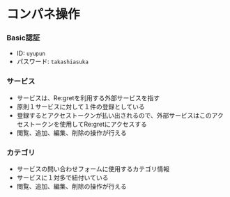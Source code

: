 # コンパネ操作

### Basic認証

- ID: `uyupun`
- パスワード: `takashiasuka`

### サービス

- サービスは、Re:gretを利用する外部サービスを指す
- 原則１サービスに対して１件の登録としている
- 登録するとアクセストークンが払い出されるので、外部サービスはこのアクセストークンを使用してRe:gretにアクセスする
- 閲覧、追加、編集、削除の操作が行える

### カテゴリ

- サービスの問い合わせフォームに使用するカテゴリ情報
- サービスに１対多で紐付いている
- 閲覧、追加、編集、削除の操作が行える
